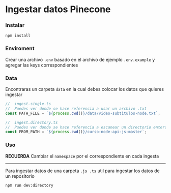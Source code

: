 # Ingestar datos Pinecone

### Instalar

```
npm install
```

### Enviroment

Crear una archivo `.env` basado en el archivo de ejemplo `.env.example` y agregar las keys correspondientes

### Data

Encontraras un carpeta `data` en la cual debes colocar los datos que quieres ingestar

```ts ingest.single.ts
//  ingest.single.ts
//  Puedes ver donde se hace referencia a usar un archivo .txt
const PATH_FILE = `${process.cwd()}/data/video-subtitulos-node.txt`;
```

```ts
//  ingest.directory.ts
//  Puedes ver donde se hace referencia a escanear un directorio entero
const FROM_PATH = `${process.cwd()}/curso-node-api-js-master`;
```

### Uso

**RECUERDA** Cambiar el `namespace` por el correspondiente en cada ingesta

---

Para ingestar datos de una carpeta `.js .ts` util para ingestar los datos de un repositorio

```
npm run dev:directory

```
